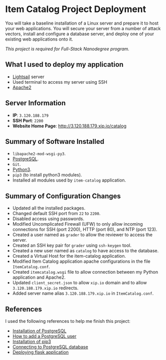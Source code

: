 # Item Catalog Project Deployment
You will take a baseline installation of a Linux server and prepare it to host your web applications. You will secure your server from a number of attack vectors, install and configure a database server, and deploy one of your existing web applications onto it.

_This project is required for Full-Stack Nanodegree program._

## What I used to deploy my application
- [Lightsail](lightsail.aws.amazon.com) server
- Used terminal to access my server using SSH
- [Apache2](https://httpd.apache.org/)

## Server Information
- **IP**: `3.120.188.179`
- **SSH Port**: `2200`
- **Website Home Page**: http://3.120.188.179.xip.io/catalog

## Summary of Software Installed
- `libapache2-mod-wsgi-py3`.
- [PostgreSQL](https://www.postgresql.org/).
- `Git`.
- [Python3](https://www.python.org/).
- `pip3` (to install python3 modules).
- Installed all modules used by `item-catalog` application.

## Summary of Configuration Changes
- Updated all the installed packages.
- Changed default SSH port from `22` to `2200`.
- Disabled access using passwords.
- Modified Uncomplicated Firewall (UFW) to only allow incoming connections for SSH (port 2200), HTTP (port 80), and NTP (port 123).
- Created a user named as `grader` to allow the reviewer to access the server.
- Created an SSH key pair for `grader` using `ssh-keygen` tool.
- Created a new user named as `catalog` to have access to the database.
- Created a Virtual Host for the item-catalog application.
- Modified Item Catalog application apache configurations in the file `ItemCatalog.conf`.
- Created `itemcatalog.wsgi` file to allow connection between my Python application and Apache2.
- Updated `client_secret.json` to allow `xip.io` domain and to allow `3.120.188.179.xip.io` redirects.
- Added server name alias `3.120.188.179.xip.io` in `ItemCatalog.conf`.

## References
I used the following references to help me finish this project:
- [Installation of PostgreSQL](https://tecadmin.net/install-postgresql-server-on-ubuntu/)
- [How to add a PostgreSQL user](https://www.cyberciti.biz/faq/howto-add-postgresql-user-account/)
- [Installation of pip3](https://www.tecmint.com/install-pip-in-linux/)
- [Connecting to PostgreSQL database](https://docs.sqlalchemy.org/en/latest/core/engines.html)
- [Deploying flask application](https://www.digitalocean.com/community/tutorials/how-to-deploy-a-flask-application-on-an-ubuntu-vps)
